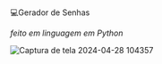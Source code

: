 💻Gerador de Senhas 

*feito em linguagem em Python*


![Captura de tela 2024-04-28 104357](https://github.com/rebecaoliveira19/Gerador.de.senhas-/assets/101948439/367db982-50e6-407d-836c-87d6d77226d8)


